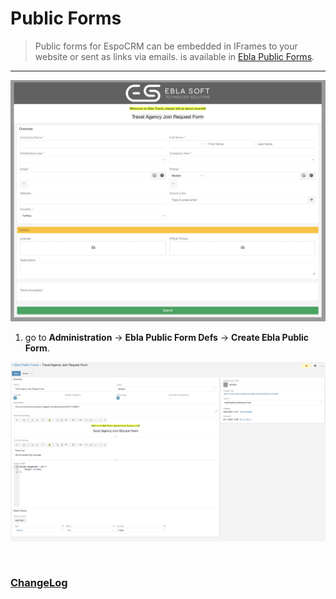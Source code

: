 #  Public Forms

> Public forms for EspoCRM can be embedded in IFrames to your website or sent as links via emails.
> is available in [Ebla Public Forms](https://www.eblasoft.com.tr/espocrm-extension-page/feedback-forms).


---

![Public Forms](../../_static/images/extensions/ebla-form/ebla-form.png)


1. go to **Administration** -> **Ebla Public Form Defs** -> **Create Ebla Public Form**.

![Public Forms](../../_static/images/extensions/ebla-form/ebla-form-op.png)


<br>

### <font color=gray> [ChangeLog](changelog.md) </font>
